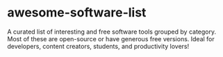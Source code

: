 # awesome-software-list
A curated list of interesting and free software tools grouped by category. Most of these are open-source or have generous free versions. Ideal for developers, content creators, students, and productivity lovers!
